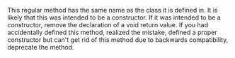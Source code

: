 This regular method has the same name as the class it is defined in. It is likely that this was intended to be a constructor. If it was intended to be a constructor, remove the declaration of a void return value. If you had accidentally defined this method, realized the mistake, defined a proper constructor but can't get rid of this method due to backwards compatibility, deprecate the method.